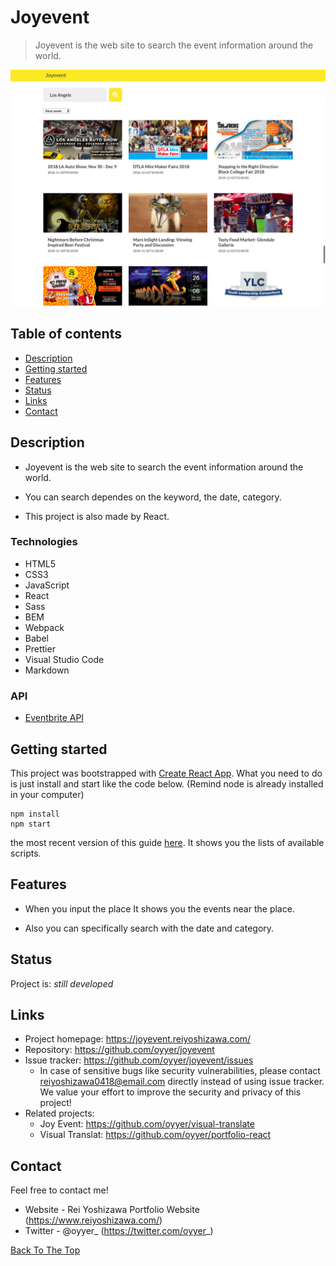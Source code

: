# Joyevent

> Joyevent is the web site to search the event information around the world.

![Example screenshot](./src/assets/project_example02.jpg)

## Table of contents

- [Description](#Description)
- [Getting started](#Getting-started)
- [Features](#Features)
- [Status](#Status)
- [Links](#Links)
- [Contact](#Contact)

## Description

- Joyevent is the web site to search the event information around the world.

- You can search dependes on the keyword, the date, category.

- This project is also made by React.

### Technologies

- HTML5
- CSS3
- JavaScript
- React
- Sass
- BEM
- Webpack
- Babel
- Prettier
- Visual Studio Code
- Markdown

### API

- [Eventbrite API](https://www.eventbrite.com/developer/v3/)

## Getting started

This project was bootstrapped with [Create React App](https://github.com/facebook/create-react-app). What you need to do is just install and start like the code below.
(Remind node is already installed in your computer)

```shell
npm install
npm start
```

the most recent version of this guide [here](https://github.com/facebook/create-react-app/blob/master/packages/react-scripts/template/README.md). It shows you the lists of available scripts.

## Features

- When you input the place It shows you the events near the place.

- Also you can specifically search with the date and category.

## Status

Project is: _still developed_

## Links

- Project homepage: https://joyevent.reiyoshizawa.com/
- Repository: https://github.com/oyyer/joyevent
- Issue tracker: https://github.com/oyyer/joyevent/issues
  - In case of sensitive bugs like security vulnerabilities, please contact
    reiyoshizawa0418@email.com directly instead of using issue tracker. We value your effort
    to improve the security and privacy of this project!
- Related projects:
  - Joy Event: https://github.com/oyyer/visual-translate
  - Visual Translat: https://github.com/oyyer/portfolio-react

## Contact

Feel free to contact me!

- Website - Rei Yoshizawa Portfolio Website (https://www.reiyoshizawa.com/)
- Twitter - @oyyer\_ (https://twitter.com/oyyer_)

[Back To The Top](#Joyevent)
